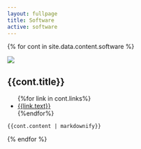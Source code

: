 ```yaml
---
layout: fullpage
title: Software
active: software
---
```


<!-- see _data/content/software.yaml for content -->
{% for cont in site.data.content.software %}
<div class="row">
  <div class="col-sm-3">
    <img src="{{site.url}}/assets/{{cont.image}}" class="img-fluid" />
  </div>
  <div class="col-lg-7 col-sm-9">
    <h2>{{cont.title}}</h2>
    <ul class="nav nav-inline">
      {%for link in cont.links%}
      <li class="nav-item">
      <a class="nav-link" href="{{link.href}}">{{link.text}}</a>
      </li>
      {%endfor%}
    </ul>

    {{cont.content | markdownify}}
  </div>
</div>
{% endfor %}
